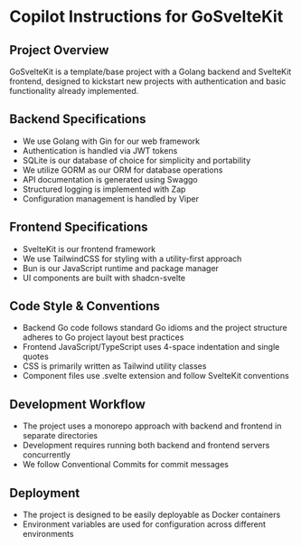 # Copilot Instructions for GoSvelteKit

## Project Overview

GoSvelteKit is a template/base project with a Golang backend and SvelteKit frontend, designed to kickstart new projects with authentication and basic functionality already implemented.

## Backend Specifications

-   We use Golang with Gin for our web framework
-   Authentication is handled via JWT tokens
-   SQLite is our database of choice for simplicity and portability
-   We utilize GORM as our ORM for database operations
-   API documentation is generated using Swaggo
-   Structured logging is implemented with Zap
-   Configuration management is handled by Viper

## Frontend Specifications

-   SvelteKit is our frontend framework
-   We use TailwindCSS for styling with a utility-first approach
-   Bun is our JavaScript runtime and package manager
-   UI components are built with shadcn-svelte

## Code Style & Conventions

-   Backend Go code follows standard Go idioms and the project structure adheres to Go project layout best practices
-   Frontend JavaScript/TypeScript uses 4-space indentation and single quotes
-   CSS is primarily written as Tailwind utility classes
-   Component files use .svelte extension and follow SvelteKit conventions

## Development Workflow

-   The project uses a monorepo approach with backend and frontend in separate directories
-   Development requires running both backend and frontend servers concurrently
-   We follow Conventional Commits for commit messages

## Deployment

-   The project is designed to be easily deployable as Docker containers
-   Environment variables are used for configuration across different environments
